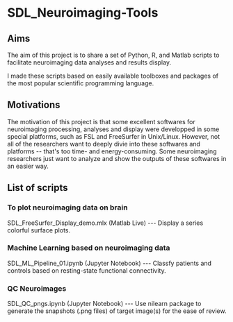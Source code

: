 # SDL_Neuroimaging-Tools

## Aims
The aim of this project is to share a set of Python, R, and Matlab scripts to facilitate neuroimaging data analyses and results display. 

I made these scripts based on easily available toolboxes and packages of the most popular scientific programming language.

## Motivations
The motivation of this project is that some excellent softwares for neuroimaging processing, analyses and display were developped in some special platforms, such as FSL and FreeSurfer in Unix/Linux. However, not all of the researchers want to deeply divie into these softwares and platforms -- that's too time- and energy-consuming. Some neuroimaging researchers just want to analyze and show the outputs of these softwares in an easier way.

## List of scripts
### To plot neuroimaging data on brain
SDL_FreeSurfer_Display_demo.mlx (Matlab Live)
--- Display a series colorful surface plots.

### Machine Learning based on neuroimaging data
SDL_ML_Pipeline_01.ipynb (Jupyter Notebook)
--- Classfy patients and controls based on resting-state functional connectivity.

### QC Neuroimages
SDL_QC_pngs.ipynb (Jupyter Notebook)
--- Use nilearn package to generate the snapshots (.png files) of target image(s) for the ease of review.
